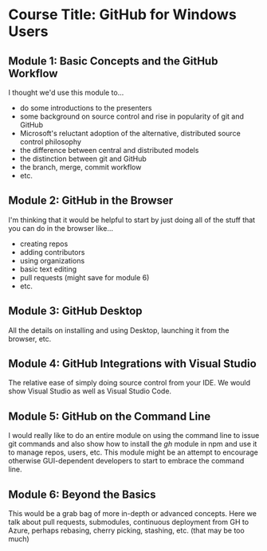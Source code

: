 # Course Title: GitHub for Windows Users
## Module 1: Basic Concepts and the GitHub Workflow
I thought we'd use this module to...
- do some introductions to the presenters
- some background on source control and rise in popularity of git and GitHub
- Microsoft's reluctant adoption of the alternative, distributed source control philosophy
- the difference between central and distributed models
- the distinction between git and GitHub
- the branch, merge, commit workflow
- etc.

## Module 2: GitHub in the Browser
I'm thinking that it would be helpful to start by just doing all of the stuff that you can do in the browser like...
- creating repos
- adding contributors
- using organizations
- basic text editing
- pull requests (might save for module 6)
- etc.

## Module 3: GitHub Desktop
All the details on installing and using Desktop, launching it from the browser, etc.

## Module 4: GitHub Integrations with Visual Studio
The relative ease of simply doing source control from your IDE. We would show Visual Studio as well as Visual Studio Code.

## Module 5: GitHub on the Command Line
I would really like to do an entire module on using the command line to issue git commands and also show how to install the _gh_ module in npm and use it to manage repos, users, etc. This module might be an attempt to encourage otherwise GUI-dependent developers to start to embrace the command line.

## Module 6: Beyond the Basics
This would be a grab bag of more in-depth or advanced  concepts. Here we talk about pull requests, submodules, continuous deployment from GH to Azure, perhaps rebasing, cherry picking, stashing, etc. (that may be too much)